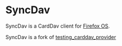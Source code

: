 SyncDav
=======

SyncDav is a CardDav client for [Firefox OS](https://www.mozilla.org/fr/firefox/os/).

SyncDav is a fork of [testing_carddav_provider](https://github.com/mcepl/testing_carddav_provider)
